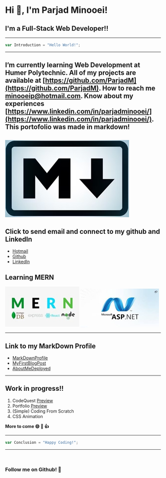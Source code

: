 # Hi 👋, I'm Parjad Minooei!
## I'm a Full-Stack Web Developer!!


---
```javascript
var Introduction = "Hello World!";
```
---

I’m currently learning **Web Development at Humer Polytechnic**.
All of my projects are available at [https://github.com/ParjadM](https://github.com/ParjadM).
How to reach me **minooeip@hotmail.com**.
Know about my experiences [https://www.linkedin.com/in/parjadminooei/](https://www.linkedin.com/in/parjadminooei/).
This portofolio was made in markdown!
---
![Leetcode](./markdown.jpg)
---

## Click to send email and connect to my github and LinkedIn
- [Hotmail](minooeip@Hotmail.com)
- [Github](https://github.com/ParjadM)
- [LinkedIn](www.linkedin.com/in/parjadminooei)

## Learning MERN
![MERN FULL-STACK](./MERN.jpg)
![ASP.Net](./asp.jpg)


---
## Link to my MarkDown Profile
- [MarkDownProfile](https://parjadm.github.io/markdown-portfolio/)
- [MyFirstBlogPost](https://parjadm.github.io/blog-post/)
- [AboutMeDeployed](https://parjadm.github.io/aboutme/)

---

## Work in progress!!
1. CodeQuest [Preview](https://www.figma.com/proto/7mKyCOSjw2Tw6mK5HOOvhk/Code_Quest?node-id=0-1&t=bJVmKDXqkSevKebl-1)
2. Portfolio [Preview](https://parjadm.github.io/Portfolio/)
3. (Simple) Coding From Scratch
4. CSS Animation

**More to come 😄 🚀 👍**

---
```javascript
var Conclusion = "Happy Coding!";
```
---

<img src="https://komarev.com/ghpvc/?username=ParjadM&style=flat-square&color=blue" alt=""/>

### Follow me on Github! 👋


